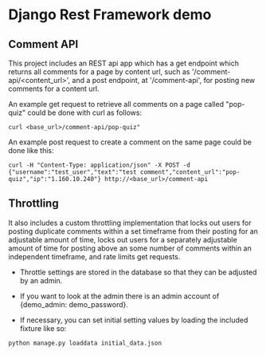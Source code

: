 # Django Rest Framework demo

## Comment API
This project includes an REST api app which has a get endpoint which returns all comments for a page by content url, such as '/comment-api/<content_url>', and a post endpoint, at '/comment-api', for posting new comments for a content url.

An example get request to retrieve all comments on a page called "pop-quiz" could be done with curl as follows:
```
curl <base_url>/comment-api/pop-quiz"
```

An example post request to create a comment on the same page could be done like this:
```
curl -H "Content-Type: application/json" -X POST -d {"username":"test_user","text":"test comment","content_url":"pop-quiz","ip":"1.160.10.240"} http://<base_url>/comment-api
```
## Throttling
It also includes a custom throttling implementation that locks out users for posting duplicate comments within a set timeframe from their posting for an adjustable amount of time, locks out users for a separately adjustable amount of time for posting above an some number of comments within an independent timeframe, and rate limits get requests.

- Throttle settings are stored in the database so that they can be adjusted by an admin.

- If you want to look at the admin there is an admin account of {demo_admin: demo_password}.

- If necessary, you can set initial setting values by loading the included fixture like so:
```
python manage.py loaddata initial_data.json
```
